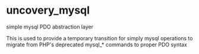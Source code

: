 # uncovery_mysql
simple mysql PDO abstraction layer

This is used to provide a temporary transition for simply mysql operations to
migrate from PHP's deprecated mysql_* commands to proper PDO syntax 

